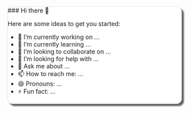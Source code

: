 <style>
.roundedCorner {
  width:80%;
  height:auto;
  border: solid 1px #e1e4e8;
  background-color: #fff;
  box-shadow: 5px 5px 3px  rgba(0,0,0,0.6);
  -moz-box-shadow: 5px 5px 3px  rgba(0,0,0,0.6);
  -webkit-box-shadow: 5px 5px 3px  rgba(0,0,0,0.6);
  -o-box-shadow: 5px 5px 3px  rgba(0,0,0,0.6);
  border-radius:12px;
}

.circle {
  width:150px;
  height:150px;
  border: solid 1.5px #e1e4e8;
  background-color: #eed;
  box-shadow: 3px 3px  rgba(0,0,0,0.6);
  -moz-box-shadow: 3px 3px  rgba(0,0,0,0.6);
  -webkit-box-shadow: 3px 3px  rgba(0,0,0,0.6);
  -o-box-shadow: 3px 3px  rgba(0,0,0,0.6);
  border-radius:12px;
}
</style>

<div class="roundedCorner">
### Hi there 👋

<!--
**delaviel-anger/delaviel-anger** is a ✨ _special_ ✨ repository because its `README.md` (this file) appears on your GitHub profile.
-->
Here are some ideas to get you started:

- 🔭 I’m currently working on ...
- 🌱 I’m currently learning ...
- 👯 I’m looking to collaborate on ...
- 🤔 I’m looking for help with ...
- 💬 Ask me about ...
- 📫 How to reach me: ...
- 😄 Pronouns: ...
- ⚡ Fun fact: ...
</div>
